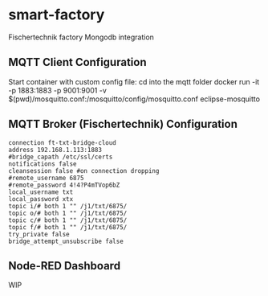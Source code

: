 # smart-factory
Fischertechnik factory Mongodb integration

## MQTT Client Configuration

Start container with custom config file:
cd into the mqtt folder
docker run -it -p 1883:1883 -p 9001:9001 -v $(pwd)/mosquitto.conf:/mosquitto/config/mosquitto.conf eclipse-mosquitto


## MQTT Broker (Fischertechnik) Configuration

```
connection ft-txt-bridge-cloud
address 192.168.1.113:1883
#bridge_capath /etc/ssl/certs
notifications false
cleansession false #on connection dropping
#remote_username 6875
#remote_password 4!4?P4mTVop6bZ
local_username txt
local_password xtx
topic i/# both 1 "" /j1/txt/6875/
topic o/# both 1 "" /j1/txt/6875/
topic c/# both 1 "" /j1/txt/6875/
topic f/# both 1 "" /j1/txt/6875/
try_private false
bridge_attempt_unsubscribe false
```

## Node-RED Dashboard
WIP
